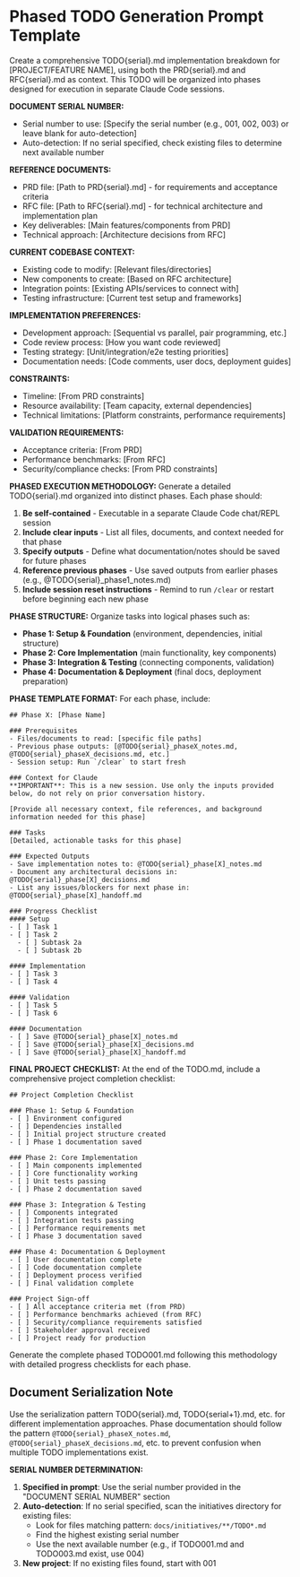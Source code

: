 # Phased TODO Generation Prompt Template

Create a comprehensive TODO{serial}.md implementation breakdown for [PROJECT/FEATURE NAME], using both the PRD{serial}.md and RFC{serial}.md as context. This TODO will be organized into phases designed for execution in separate Claude Code sessions.

**DOCUMENT SERIAL NUMBER:**
- Serial number to use: [Specify the serial number (e.g., 001, 002, 003) or leave blank for auto-detection]
- Auto-detection: If no serial specified, check existing files to determine next available number

**REFERENCE DOCUMENTS:**
- PRD file: [Path to PRD{serial}.md] - for requirements and acceptance criteria
- RFC file: [Path to RFC{serial}.md] - for technical architecture and implementation plan
- Key deliverables: [Main features/components from PRD]
- Technical approach: [Architecture decisions from RFC]

**CURRENT CODEBASE CONTEXT:**
- Existing code to modify: [Relevant files/directories]
- New components to create: [Based on RFC architecture]
- Integration points: [Existing APIs/services to connect with]
- Testing infrastructure: [Current test setup and frameworks]

**IMPLEMENTATION PREFERENCES:**
- Development approach: [Sequential vs parallel, pair programming, etc.]
- Code review process: [How you want code reviewed]
- Testing strategy: [Unit/integration/e2e testing priorities]
- Documentation needs: [Code comments, user docs, deployment guides]

**CONSTRAINTS:**
- Timeline: [From PRD constraints]
- Resource availability: [Team capacity, external dependencies]
- Technical limitations: [Platform constraints, performance requirements]

**VALIDATION REQUIREMENTS:**
- Acceptance criteria: [From PRD]
- Performance benchmarks: [From RFC]
- Security/compliance checks: [From PRD constraints]

**PHASED EXECUTION METHODOLOGY:**
Generate a detailed TODO{serial}.md organized into distinct phases. Each phase should:

1. **Be self-contained** - Executable in a separate Claude Code chat/REPL session
2. **Include clear inputs** - List all files, documents, and context needed for that phase
3. **Specify outputs** - Define what documentation/notes should be saved for future phases
4. **Reference previous phases** - Use saved outputs from earlier phases (e.g., @TODO{serial}_phase1_notes.md)
5. **Include session reset instructions** - Remind to run `/clear` or restart before beginning each new phase

**PHASE STRUCTURE:**
Organize tasks into logical phases such as:
- **Phase 1: Setup & Foundation** (environment, dependencies, initial structure)
- **Phase 2: Core Implementation** (main functionality, key components)
- **Phase 3: Integration & Testing** (connecting components, validation)
- **Phase 4: Documentation & Deployment** (final docs, deployment preparation)

**PHASE TEMPLATE FORMAT:**
For each phase, include:
```
## Phase X: [Phase Name]

### Prerequisites
- Files/documents to read: [specific file paths]
- Previous phase outputs: [@TODO{serial}_phaseX_notes.md, @TODO{serial}_phaseX_decisions.md, etc.]
- Session setup: Run `/clear` to start fresh

### Context for Claude
**IMPORTANT**: This is a new session. Use only the inputs provided below, do not rely on prior conversation history.

[Provide all necessary context, file references, and background information needed for this phase]

### Tasks
[Detailed, actionable tasks for this phase]

### Expected Outputs
- Save implementation notes to: @TODO{serial}_phase[X]_notes.md
- Document any architectural decisions in: @TODO{serial}_phase[X]_decisions.md
- List any issues/blockers for next phase in: @TODO{serial}_phase[X]_handoff.md

### Progress Checklist
#### Setup
- [ ] Task 1
- [ ] Task 2
  - [ ] Subtask 2a
  - [ ] Subtask 2b

#### Implementation
- [ ] Task 3
- [ ] Task 4

#### Validation
- [ ] Task 5
- [ ] Task 6

#### Documentation
- [ ] Save @TODO{serial}_phase[X]_notes.md
- [ ] Save @TODO{serial}_phase[X]_decisions.md
- [ ] Save @TODO{serial}_phase[X]_handoff.md
```

**FINAL PROJECT CHECKLIST:**
At the end of the TODO.md, include a comprehensive project completion checklist:

```
## Project Completion Checklist

### Phase 1: Setup & Foundation
- [ ] Environment configured
- [ ] Dependencies installed
- [ ] Initial project structure created
- [ ] Phase 1 documentation saved

### Phase 2: Core Implementation
- [ ] Main components implemented
- [ ] Core functionality working
- [ ] Unit tests passing
- [ ] Phase 2 documentation saved

### Phase 3: Integration & Testing
- [ ] Components integrated
- [ ] Integration tests passing
- [ ] Performance requirements met
- [ ] Phase 3 documentation saved

### Phase 4: Documentation & Deployment
- [ ] User documentation complete
- [ ] Code documentation complete
- [ ] Deployment process verified
- [ ] Final validation complete

### Project Sign-off
- [ ] All acceptance criteria met (from PRD)
- [ ] Performance benchmarks achieved (from RFC)
- [ ] Security/compliance requirements satisfied
- [ ] Stakeholder approval received
- [ ] Project ready for production
```

Generate the complete phased TODO001.md following this methodology with detailed progress checklists for each phase.

## Document Serialization Note
Use the serialization pattern TODO{serial}.md, TODO{serial+1}.md, etc. for different implementation approaches. Phase documentation should follow the pattern `@TODO{serial}_phaseX_notes.md`, `@TODO{serial}_phaseX_decisions.md`, etc. to prevent confusion when multiple TODO implementations exist.

**SERIAL NUMBER DETERMINATION:**
1. **Specified in prompt**: Use the serial number provided in the "DOCUMENT SERIAL NUMBER" section
2. **Auto-detection**: If no serial specified, scan the initiatives directory for existing files:
   - Look for files matching pattern: `docs/initiatives/**/TODO*.md`
   - Find the highest existing serial number
   - Use the next available number (e.g., if TODO001.md and TODO003.md exist, use 004)
3. **New project**: If no existing files found, start with 001